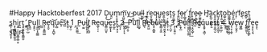 #Happy Hacktoberfest 2017
D̩̙͜ṷ̮m̙̠̥͎m̘̪͍̞̟̭͞y͜ ̵p͇ul̶̞͈̥l͢ ͈̹͉̻̳r̮̯͘e̮̝̰̱̘̲͉q̵̗͓̥̺̮u̺͍̣̹e̱̼̹̻st̝̜s̡̫̼̲ͅ f͍̪̫̬̲͙͚o̶̠̬r̜̻̟̻̤̦ ͓͕̟̩́f̩̘̹̥͍́r͍̯̘͈̗̘͓e̷̗͕̻͉͍e̷̩͚̭̙̳̰͉ H̬͈͝a̩̪̠͕͙̻c͓͈̯̤̯̗͜k̺͉̙t̟͓̼̫͉͢o͚̠̯̫b̼̮̳̗͓̞é͎̙̲̩r̘̹͘f̨e̗̣s̻͈t̠̱͚̦ ̹s̻ͅh͙͎͚͉̣̞̯i̧̭r͍̰ţ͈̮̤̩̱ͅ
̛͚̥̹
̳͎͓̹̺P̢̭͈u͔̱̯͔l͎̮̰͕̝͚̳l̮̻͉ ̺̝R̶̘̠͎͍͇̲̲e̛̜̥̬q̹̣̞̪̲͝ͅu̜̻e̝͠s̺t̵̯̥̣ ͖͙̮1
͎̤
̯͕̭̫͚͟P̵̬u̵̠̫̼ĺ̗̱͎̥̣̜l̸̩̱̙͉̲̺ ͓̦R̶e͚͔̠͔qu̵̱̳̤̺̮ͅe̯̼̥̟̟s̞̺̯t̺̘͙̠͓ ̪̖͓2̫̮̭͎͕̘
̶̼̠̥
͔̺͔̬P͡u͝l͏͉̩l̰̰̬͝ R̻̖e̱̯͖q̵̟̟̻͍ué͍̳͔̬̫s̶̻͉͍̬̯̜͙t͉̹̩̠́ ̲̦̩̺̩3͕̗̦̬͍̮
͙̖
͙P̷̙̱̟̲u̠͔l͏̠͕̣̗͉̠̥l͈͈̳͓͎̮̬͟ ̦͔̯͙̺̹͡R̷̪ḛ̮q̱̱̜͉̳̣́ue̙͈s͓̮̪̘̮ṱ̵͔̰͖͔ ̬͖̹̺̦4͍̩͢
͚͇͙͙ͅ
̯̘̪̖̼̪̠w̡̖͙͕̰ͅe̞̜̬͍̗w͖͈̻ ̢̤f̰̗͇̲͈ͅŕ͚͓͖͕̗͇̙e͔͙̙̖̗̘e͓̞̖ ̕s̱͙͎͝h̸̥̼͍͈i̥͇̜̻̣̥r̴t͈̳̱̮
